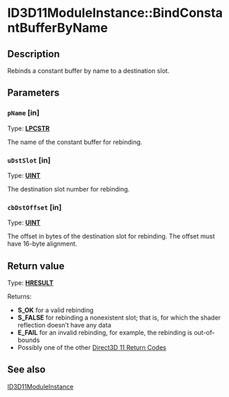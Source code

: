 # ID3D11ModuleInstance::BindConstantBufferByName

## Description

Rebinds a constant buffer by name to a destination slot.

## Parameters

### `pName` [in]

Type: **[LPCSTR](https://learn.microsoft.com/windows/desktop/WinProg/windows-data-types)**

The name of the constant buffer for rebinding.

### `uDstSlot` [in]

Type: **[UINT](https://learn.microsoft.com/windows/desktop/WinProg/windows-data-types)**

The destination slot number for rebinding.

### `cbDstOffset` [in]

Type: **[UINT](https://learn.microsoft.com/windows/desktop/WinProg/windows-data-types)**

The offset in bytes of the destination slot for rebinding. The offset must have 16-byte alignment.

## Return value

Type: **[HRESULT](https://learn.microsoft.com/windows/win32/com/structure-of-com-error-codes)**

Returns:

* **S_OK** for a valid rebinding
* **S_FALSE** for rebinding a nonexistent slot; that is, for which the shader reflection doesn’t have any data
* **E_FAIL** for an invalid rebinding, for example, the rebinding is out-of-bounds
* Possibly one of the other [Direct3D 11 Return Codes](https://learn.microsoft.com/windows/desktop/direct3d11/d3d11-graphics-reference-returnvalues)

## See also

[ID3D11ModuleInstance](https://learn.microsoft.com/windows/desktop/api/d3d11shader/nn-d3d11shader-id3d11moduleinstance)